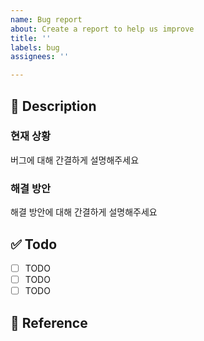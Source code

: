 ```yaml
---
name: Bug report
about: Create a report to help us improve
title: ''
labels: bug
assignees: ''

---
```


## 🚀 Description

### 현재 상황
버그에 대해 간결하게 설명해주세요

### 해결 방안
해결 방안에 대해 간결하게 설명해주세요

## ✅ Todo

- [ ] TODO
- [ ] TODO
- [ ] TODO

## 🔖 Reference
